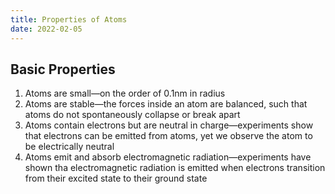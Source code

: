 ```yaml
---
title: Properties of Atoms
date: 2022-02-05
---
```


## Basic Properties

1. Atoms are small—on the order of 0.1nm in radius
2. Atoms are stable—the forces inside an atom are balanced, such that atoms do not spontaneously collapse or break apart
3. Atoms contain electrons but are neutral in charge—experiments show that electrons can be emitted from atoms, yet we observe the atom to be electrically neutral
4. Atoms emit and absorb electromagnetic radiation—experiments have shown tha electromagnetic radiation is emitted when electrons transition from their excited state to their ground state